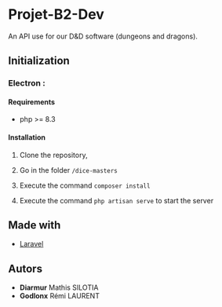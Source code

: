 # Projet-B2-Dev

An API use for our D&D software (dungeons and dragons).

## Initialization

### Electron :

#### Requirements

- php >= 8.3

#### Installation

1. Clone the repository,

2. Go in the folder ``/dice-masters``

3. Execute the command ``composer install``

4. Execute the command ``php artisan serve`` to start the server


## Made with

* [Laravel](https://laravel.com)

## Autors
* **Diarmur** Mathis SILOTIA
* **Godlonx** Rémi LAURENT